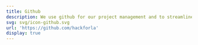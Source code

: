 ```yaml
---
title: Github
description: We use github for our project management and to streamline development.
svg: svg/icon-github.svg
url: 'https://github.com/hackforla'
display: true
---
```

